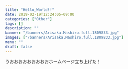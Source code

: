 ```yaml
---
title: "Hello_World!!"
date: 2019-02-19T12:24:05+09:00
categories: ["Other"]
tags: []
description: ""
banner: "/banners/Arisaka.Mashiro.full.1809833.jpg"
images: ["/banners/Arisaka.Mashiro.full.1809833.jpg"]
menu: ""
draft: false
---
```

うおおおおおおおおおホームページ立ち上げた！